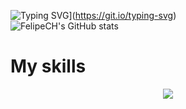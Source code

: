![Typing SVG](https://readme-typing-svg.demolab.com/?lines=Welcome+for+my+Github)](https://git.io/typing-svg)<br>
![FelipeCH's GitHub stats](https://github-readme-stats.vercel.app/api?username=lipef23937&show_icons=true&theme=dracula)

  <h1> My skills </h1>
<p align="center">
  <a href="https://skillicons.dev">
    <img src="https://skillicons.dev/icons?i=git,androidstudio,js,css,html" />
  </a>
</p>
